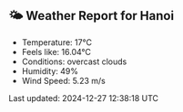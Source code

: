 <!-- WEATHER-START -->
## 🌤 Weather Report for Hanoi

- Temperature: 17°C
- Feels like: 16.04°C
- Conditions: overcast clouds
- Humidity: 49%
- Wind Speed: 5.23 m/s

Last updated: 2024-12-27 12:38:18 UTC
<!-- WEATHER-END -->
